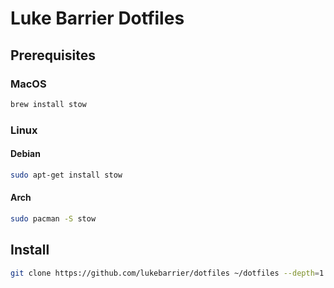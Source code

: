 # Luke Barrier Dotfiles

## Prerequisites

### MacOS

```bash
brew install stow
```

### Linux

#### Debian

```bash
sudo apt-get install stow
```

#### Arch

```bash
sudo pacman -S stow
```

## Install

```bash
git clone https://github.com/lukebarrier/dotfiles ~/dotfiles --depth=1 && ~/dotfiles/stow.sh && zsh -c "clear"
```
